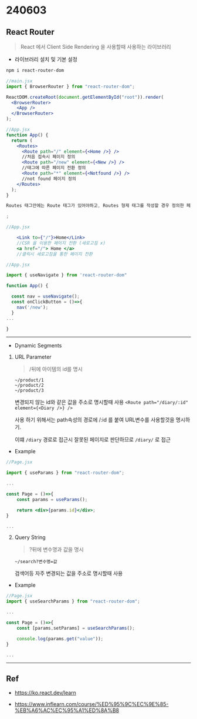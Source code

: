 # 240603

## React Router

>React 에서 Client Side Rendering 을 사용할때 사용하는 라이브러리


- 라이브러리 설치 및 기본 설정

```bash
npm i react-router-dom
```

```jsx
//main.jsx
import { BrowserRouter } from "react-router-dom";

ReactDOM.createRoot(document.getElementById("root")).render(
  <BrowserRouter>
    <App />
  </BrowserRouter>
);
```

```jsx
//App.jsx
function App() {
  return (
    <Routes>
      <Route path="/" element={<Home />} />
      //처음 접속시 페이지 정의
      <Route path="/new" element={<New />} />
      //태그에 따른 페이지 전환 정의
      <Route path="*" element={<Notfound />} />
      //not found 페이지 정의
    </Routes>
  );
}

Routes 태그안에는 Route 태그가 있어야하고, Routes 형제 태그를 작성할 경우 정의한 페이지와 상관없이 같이 렌더링 됨 (공통 컴포넌트에 응용 )

;

```

```jsx
//App.jsx

    <Link to={"/"}>Home</Link>
    //CSR 을 이용한 페이지 전환 (새로고침 x)
    <a href="/"> Home </a>
    //클릭시 새로고침을 통한 페이지 전환

```

```jsx
//App.jsx

import { useNavigate } from 'react-router-dom"

function App() {

  const nav = useNavigate();
  const onClickButton = ()=>{
    nav('/new');
  }
...

}
```

---

- Dynamic Segments

1.  URL Parameter

    > /뒤에 아이템의 id를 명시

        ~/product/1
        ~/product/2
        ~/product/3

    변경되지 않는 id와 같은 값을 주소로 명시할때 사용
    `<Route path="/diary/:id" element={<Diary />} />`

    사용 하기 위해서는 path속성의 경로에 /:id 를 붙여
    URL변수를 사용할것을 명시하기.

    이떄 `/diary` 경로로 접근시 잘못된 페이지로 판단하므로
    `/diary/` 로 접근


- Example 

```jsx
//Page.jsx

import { useParams } from "react-router-dom";

...

const Page = ()=>{
    const params = useParams();

    return <div>{params.id}</div>;
}

...

```

2.  Query String

    > ?뒤에 변수명과 값을 명시

        ~/search?변수명=값

    검색어등 자주 변경되는 값을 주소로 명시할때 사용

- Example

```jsx
//Page.jsx
import { useSearchParams } from "react-router-dom";

...

const Page = ()=>{
    const [params,setParams] = useSearchParams();

    console.log(params.get("value"));
}

...

```

---

## Ref

- https://ko.react.dev/learn

- https://www.inflearn.com/course/%ED%95%9C%EC%9E%85-%EB%A6%AC%EC%95%A1%ED%8A%B8
